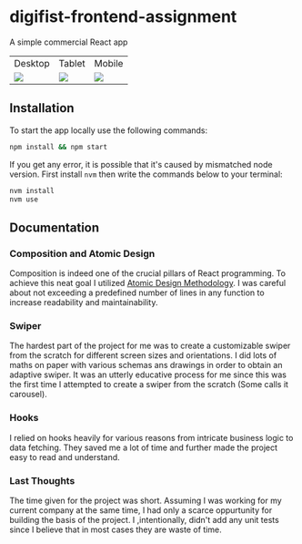 # digifist-frontend-assignment
A simple commercial React app

<table>
    <tr>
        <td>Desktop</td>
        <td>Tablet</td>
        <td>Mobile</td>
    </tr>
    <tr>
        <td><img src='https://i.ibb.co/jD6TP11/desktop-design.png'></td>
        <td><img src='https://i.ibb.co/G2VkgPC/tablet-design.png'></td>
        <td><img src='https://i.ibb.co/YX6TzwH/mobile-design.png'></td>
    </tr>
</table>

## Installation

To start the app locally use the following commands:

```sh
npm install && npm start
```

If you get any error, it is possible that it's caused by mismatched node version. First install `nvm` then write the commands below to your terminal:

```sh
nvm install
nvm use
```

## Documentation
### Composition and Atomic Design
Composition is indeed one of the crucial pillars of React programming. To achieve this neat goal I utilized [Atomic Design Methodology](https://atomicdesign.bradfrost.com/chapter-2/). I was careful about not exceeding a predefined number of lines in any function to increase readability and maintainability.

### Swiper
The hardest part of the project for me was to create a customizable swiper from the scratch for different screen sizes and orientations. I did lots of maths on paper with various schemas ans drawings in order to obtain an adaptive swiper. It was an utterly educative process for me since this was the first time I attempted to create a swiper from the scratch (Some calls it carousel).

### Hooks
I relied on hooks heavily for various reasons from intricate business logic to data fetching. They saved me a lot of time and further made the project easy to read and understand.

### Last Thoughts
The time given for the project was short. Assuming I was working for my current company at the same time, I had only a scarce oppurtunity for building the basis of the project. I ,intentionally, didn't add any unit tests since I believe that in most cases they are waste of time. 
